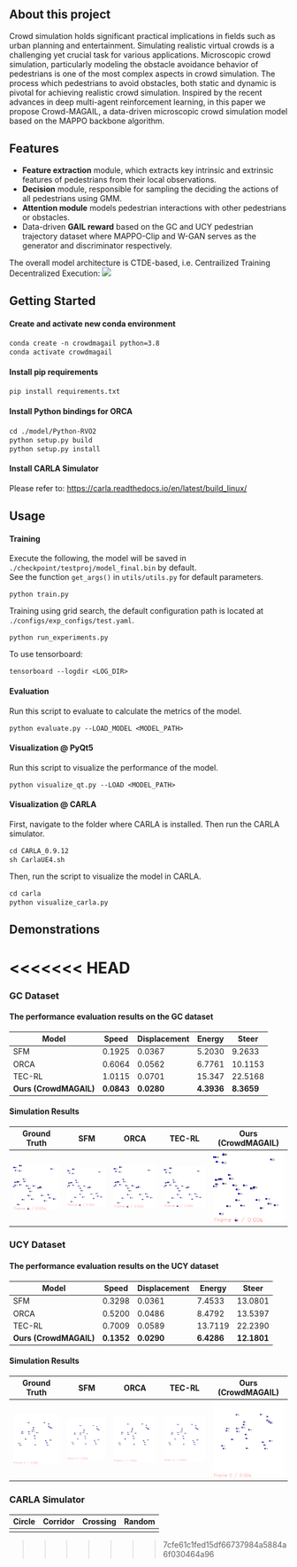 ## About this project
Crowd simulation holds significant practical implications in fields such as urban planning and entertainment. Simulating realistic virtual crowds is a challenging yet crucial task for various applications. Microscopic crowd simulation, particularly modeling the obstacle avoidance behavior of pedestrians is one of the most complex aspects in crowd simulation. The process which pedestrians to avoid obstacles, both static and dynamic is pivotal for achieving realistic crowd simulation. Inspired by the recent advances in deep multi-agent reinforcement learning, in this paper we propose Crowd-MAGAIL, a data-driven microscopic crowd simulation model based on the MAPPO backbone algorithm. 

## Features
- **Feature extraction** module, which extracts key intrinsic and extrinsic features of pedestrians from their local observations.
- **Decision** module, responsible for sampling the deciding the actions of all pedestrians using GMM.
- **Attention module** models pedestrian interactions with other pedestrians or obstacles.
- Data-driven **GAIL reward** based on the GC and UCY pedestrian trajectory dataset where MAPPO-Clip and W-GAN serves as the generator and discriminator respectively.

The overall model architecture is CTDE-based, i.e. Centrailized Training Decentralized Execution:
<img src="https://github.com/user-attachments/assets/ab117d51-ffc8-4f57-a8db-5a7d9dab6875" width="700">

## Getting Started
#### Create and activate new conda environment
```
conda create -n crowdmagail python=3.8
conda activate crowdmagail
```

#### Install pip requirements
```
pip install requirements.txt
```

#### Install Python bindings for ORCA
```
cd ./model/Python-RVO2
python setup.py build
python setup.py install
```

#### Install CARLA Simulator
Please refer to: https://carla.readthedocs.io/en/latest/build_linux/

## Usage
#### Training
Execute the following, the model will be saved in `./checkpoint/testproj/model_final.bin` by default. \
See the function `get_args()` in `utils/utils.py` for default parameters.
```
python train.py
```
Training using grid search, the default configuration path is located at `./configs/exp_configs/test.yaml`.
```
python run_experiments.py
```
To use tensorboard:
```
tensorboard --logdir <LOG_DIR>
```

#### Evaluation
Run this script to evaluate to calculate the metrics of the model.
```
python evaluate.py --LOAD_MODEL <MODEL_PATH>
```

#### Visualization @ PyQt5
Run this script to visualize the performance of the model.
```
python visualize_qt.py --LOAD <MODEL_PATH>
```

#### Visualization @ CARLA
First, navigate to the folder where CARLA is installed. Then run the CARLA simulator.
```
cd CARLA_0.9.12
sh CarlaUE4.sh
```

Then, run the script to visualize the model in CARLA.
```
cd carla
python visualize_carla.py
```

## Demonstrations
<<<<<<< HEAD
=======
### GC Dataset
#### The performance evaluation results on the GC dataset
| Model | Speed | Displacement | Energy | Steer |
| --- | --- | --- | --- | --- |
| SFM | 0.1925 | 0.0367 | 5.2030 | 9.2633 |
| ORCA | 0.6064 | 0.0562 | 6.7761 | 10.1153 | 
| TEC-RL | 1.0115 | 0.0701 | 15.347 | 22.5168 | 
| **Ours (CrowdMAGAIL)** | **0.0843** | **0.0280** | **4.3936** | **8.3659** |

#### Simulation Results
| Ground Truth | SFM | ORCA | TEC-RL | Ours (CrowdMAGAIL) |
| --- | --- | --- | --- | --- |
| <img src="./result/GC/gif/real.gif" width="175"> | <img src="./result/GC/gif/imit_SFM_baseline.gif" width="175"> | <img src="./result/GC/gif/imit_ORCA_baseline.gif" width="175"> | <img src="./result/GC/gif/imit_TECRL_baseline.gif" width="175"> | <img src="./result/GC/gif/imit_MAGAIL_baseline.gif" width="175"> |

### UCY Dataset
#### The performance evaluation results on the UCY dataset
| Model | Speed | Displacement | Energy | Steer |
| --- | --- | --- | --- | --- |
| SFM | 0.3298 | 0.0361 | 7.4533 | 13.0801 |
| ORCA | 0.5200 | 0.0486 | 8.4792 | 13.5397 | 
| TEC-RL | 0.7009 | 0.0589 | 13.7119 | 22.2390 | 
| **Ours (CrowdMAGAIL)** | **0.1352** | **0.0290** | **6.4286** | **12.1801** |

#### Simulation Results
| Ground Truth | SFM | ORCA | TEC-RL | Ours (CrowdMAGAIL) |
| --- | --- | --- | --- | --- |
| <img src="./result/UCY/gif/real.gif" width="175"> | <img src="./result/UCY/gif/imit_SFM_baseline.gif" width="175"> | <img src="./result/UCY/gif/imit_ORCA_baseline.gif" width="175"> | <img src="./result/UCY/gif/imit_TECRL_baseline.gif" width="175"> | <img src="./result/UCY/gif/imit_MAGAIL_baseline.gif" width="175"> |

### CARLA Simulator
| Circle | Corridor | Crossing | Random |
| --- | --- | --- | --- |
| | | |
>>>>>>> 7cfe61c1fed15df66737984a5884a6f030464a96
